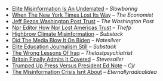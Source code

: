 * [Elite Misinformation Is An Underrated](https://www.slowboring.com/p/elite-misinformation-is-an-underrated) – *Slowboring*
* [When The New York Times Lost Its Way](https://www.economist.com/1843/2023/12/14/when-the-new-york-times-lost-its-way) – *The Economist*
* [Jeff Bezos Washington Post Trust](https://www.washingtonpost.com/opinions/2024/10/28/jeff-bezos-washington-post-trust/) – *The Washington Post*
* [Npr Editor How Npr Lost Americas Trust](https://www.thefp.com/p/npr-editor-how-npr-lost-americas-trust) – *Thefp*
* [Highbrow Climate Misinformation](https://josephheath.substack.com/p/highbrow-climate-misinformation) – *Substack*
* [Did The Media Blow It On Biden](https://www.natesilver.net/p/did-the-media-blow-it-on-biden) – *Natesilver*
* [Elite Education Journalism Still](https://freddiedeboer.substack.com/p/elite-education-journalism-still) – *Substack*
* [The Wrong Lessons Of Iraq](https://thelastpsychiatrist.com/2007/05/the_wrong_lessons_of_iraq.html) – *Thelastpsychiatrist*
* [Britain Finally Admits It Covered](https://www.stevesailer.net/p/britain-finally-admits-it-covered) – *Stevesailer*
* [Trumped Up Press Versus President Ed Note](https://www.cjr.org/special_report/trumped-up-press-versus-president-ed-note.php) – *Cjr*
* [The Misinformation Crisis Isnt About](https://eternallyradicalidea.com/p/the-misinformation-crisis-isnt-about) – *Eternallyradicalidea*
